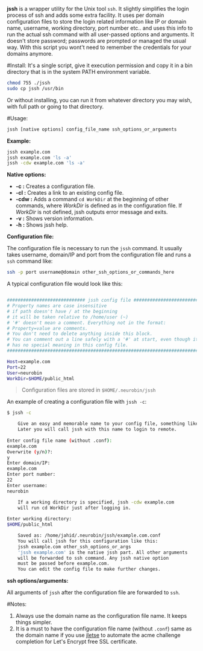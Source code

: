 **jssh** is a wrapper utility for the Unix tool `ssh`. It slightly simplifies the login process of ssh and adds some extra facility. It uses per domain configuration files to store the login related information like IP or domain name, username, working directory, port number etc.. and uses this info to run the actual ssh command with all user-passed options and arguments. It doesn't store password; passwords are prompted or managed the usual way. With this script you wont't need to remember the credentials for your domains anymore.

#Install:
It's a single script, give it execution permission and copy it in a bin directory that is in the system PATH environment variable.
```bash
chmod 755 ./jssh
sudo cp jssh /usr/bin
```

Or without installing, you can run it from whatever directory you may wish, with full path or going to that directory.

#Usage:
```sh
jssh [native options] config_file_name ssh_options_or_arguments
```

**Example:**

```bash
jssh example.com
jssh example.com 'ls -a'
jssh -cdw example.com 'ls -a' 
```


**Native options:**

* **-c    :** Creates a configuration file.
* **-cl   :** Creates a link to an existing config file.
* **-cdw  :** Adds a command `cd WorkDir` at the beginning of other commands, where *WorkDir* is defined as in the configuration file. If *WorkDir* is not defined, jssh outputs error message and exits.
* **-v    :** Shows version information.
* **-h    :** Shows jssh help.

**Configuration file:**

The configuration file is necessary to run the `jssh` command. It usually takes username, domain/IP and port from the configuration file and runs a `ssh` command like:
```sh
ssh -p port username@domain other_ssh_options_or_commands_here
```

A typical configuration file would look like this:

```bash

############################# jssh config file ################################
# Property names are case insensitive
# if path doesn't have / at the beginning
# it will be taken relative to /home/user (~)
# '#' doesn't mean a comment. Everything not in the format: 
# Property=value are comments.
# You don't need to delete anything inside this block.
# You can comment out a line safely with a '#' at start, even though it
# has no special meaning in this config file.
###############################################################################

Host=example.com
Port=22
User=neurobin
WorkDir=$HOME/public_html
```

> Configuration files are stored in `$HOME/.neurobin/jssh`

An example of creating a configuration file with `jssh -c`:
```sh
$ jssh -c

    Give an easy and memorable name to your config file, something like example.com.
    Later you will call jssh with this name to login to remote.
    
Enter config file name (without .conf): 
example.com
Overwrite (y/n)?: 
y
Enter domain/IP: 
example.com
Enter port number: 
22
Enter username: 
neurobin

    If a working directory is specified, jssh -cdw example.com
    will run cd WorkDir just after logging in.
    
Enter working directory: 
$HOME/public_html

    Saved as: /home/jahid/.neurobin/jssh/example.com.conf
    You will call jssh for this configuration like this:
    jssh example.com other_ssh_options_or_args
    'jssh example.com' is the native jssh part. All other arguments
    will be forwarded to ssh command. Any jssh native option
    must be passed before example.com.
    You can edit the config file to make further changes.

```

**ssh options/arguments:**

All arguments of `jssh` after the configuration file are forwarded to `ssh`.

#Notes:

1. Always use the domain name as the configuration file name. It keeps things simpler.
2. It is a must to have the configuration file name (without `.conf`) same as the domain name if you use [jletse](https://github.com/neurobin/jletse) to automate the acme challenge completion for Let's Encrypt free SSL certificate.
